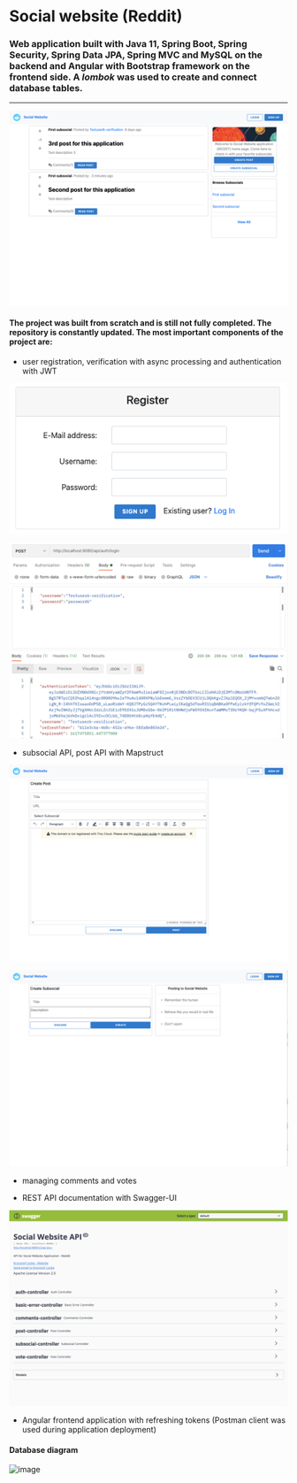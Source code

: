 # Social website (Reddit)

### Web application built with Java 11, Spring Boot, Spring Security, Spring Data JPA, Spring MVC and MySQL on the backend and Angular with Bootstrap framework on the frontend side. A *lombok* was used to create and connect database tables.
---
![Alt text](/img/2.png?raw=true )

#### The project was built from scratch and is still not fully completed. The repository is constantly updated. The most important components of the project are:
* user registration, verification with async processing and authentication with JWT

![Alt text](/img/3.png?raw=true )

![Alt text](/img/7.png?raw=true )


* subsocial API, post API with Mapstruct

![Alt text](/img/4.png?raw=true )

![Alt text](/img/5.png?raw=true )


* managing comments and votes

* REST API documentation with Swagger-UI

![Alt text](/img/1.png?raw=true )


* Angular frontend application with refreshing tokens (Postman client was used during application deployment)

#### Database diagram

![image](https://user-images.githubusercontent.com/60015816/113488395-29becf80-94be-11eb-897d-424a07cf659d.png)





